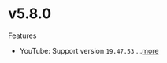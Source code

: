 # v5.8.0
Features
- YouTube: Support version `19.47.53` ...[more](https://github.com/ReVanced/revanced-patches/releases/tag/v5.8.0)

